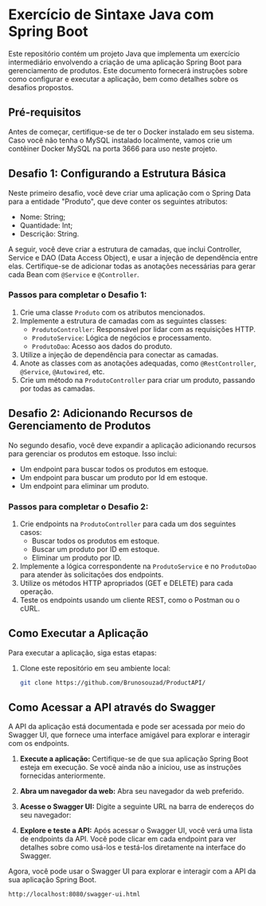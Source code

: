 # Exercício de Sintaxe Java com Spring Boot

Este repositório contém um projeto Java que implementa um exercício intermediário envolvendo a criação de uma aplicação Spring Boot para gerenciamento de produtos. Este documento fornecerá instruções sobre como configurar e executar a aplicação, bem como detalhes sobre os desafios propostos.

## Pré-requisitos

Antes de começar, certifique-se de ter o Docker instalado em seu sistema. Caso você não tenha o MySQL instalado localmente, vamos crie um contêiner Docker MySQL na porta 3666 para uso neste projeto.

## Desafio 1: Configurando a Estrutura Básica

Neste primeiro desafio, você deve criar uma aplicação com o Spring Data para a entidade "Produto", que deve conter os seguintes atributos:

- Nome: String;
- Quantidade: Int;
- Descrição: String.

A seguir, você deve criar a estrutura de camadas, que inclui Controller, Service e DAO (Data Access Object), e usar a injeção de dependência entre elas. Certifique-se de adicionar todas as anotações necessárias para gerar cada Bean com `@Service` e `@Controller`.

### Passos para completar o Desafio 1:

1. Crie uma classe `Produto` com os atributos mencionados.
2. Implemente a estrutura de camadas com as seguintes classes:
   - `ProdutoController`: Responsável por lidar com as requisições HTTP.
   - `ProdutoService`: Lógica de negócios e processamento.
   - `ProdutoDao`: Acesso aos dados do produto.
3. Utilize a injeção de dependência para conectar as camadas.
4. Anote as classes com as anotações adequadas, como `@RestController`, `@Service`, `@Autowired`, etc.
5. Crie um método na `ProdutoController` para criar um produto, passando por todas as camadas.

## Desafio 2: Adicionando Recursos de Gerenciamento de Produtos

No segundo desafio, você deve expandir a aplicação adicionando recursos para gerenciar os produtos em estoque. Isso inclui:

- Um endpoint para buscar todos os produtos em estoque.
- Um endpoint para buscar um produto por Id em estoque.
- Um endpoint para eliminar um produto.

### Passos para completar o Desafio 2:

1. Crie endpoints na `ProdutoController` para cada um dos seguintes casos:
   - Buscar todos os produtos em estoque.
   - Buscar um produto por ID em estoque.
   - Eliminar um produto por ID.
2. Implemente a lógica correspondente na `ProdutoService` e no `ProdutoDao` para atender às solicitações dos endpoints.
3. Utilize os métodos HTTP apropriados (GET e DELETE) para cada operação.
4. Teste os endpoints usando um cliente REST, como o Postman ou o cURL.

## Como Executar a Aplicação

Para executar a aplicação, siga estas etapas:

1. Clone este repositório em seu ambiente local:

   ```bash
   git clone https://github.com/Brunosouzad/ProductAPI/

## Como Acessar a API através do Swagger

A API da aplicação está documentada e pode ser acessada por meio do Swagger UI, que fornece uma interface amigável para explorar e interagir com os endpoints.

1. **Execute a aplicação:** Certifique-se de que sua aplicação Spring Boot esteja em execução. Se você ainda não a iniciou, use as instruções fornecidas anteriormente.

2. **Abra um navegador da web:** Abra seu navegador da web preferido.

3. **Acesse o Swagger UI:** Digite a seguinte URL na barra de endereços do seu navegador:
   
4. **Explore e teste a API:** Após acessar o Swagger UI, você verá uma lista de endpoints da API. Você pode clicar em cada endpoint para ver detalhes sobre como usá-los e testá-los diretamente na interface do Swagger.

Agora, você pode usar o Swagger UI para explorar e interagir com a API da sua aplicação Spring Boot.
```bash
http://localhost:8080/swagger-ui.html
